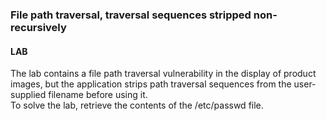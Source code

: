 ### File path traversal, traversal sequences stripped non-recursively
#### LAB
The lab contains a file path traversal vulnerability in the display of product images,
but the application strips path traversal sequences from the user-supplied filename before using it.
<br>
To solve the lab, retrieve the contents of the /etc/passwd file. 
